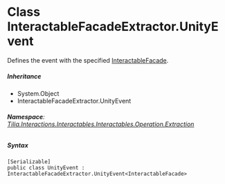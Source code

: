 # Class InteractableFacadeExtractor.UnityEvent

Defines the event with the specified [InteractableFacade].

##### Inheritance

* System.Object
* InteractableFacadeExtractor.UnityEvent

###### **Namespace**: [Tilia.Interactions.Interactables.Interactables.Operation.Extraction]

##### Syntax

```
[Serializable]
public class UnityEvent : InteractableFacadeExtractor.UnityEvent<InteractableFacade>
```

[InteractableFacade]: ../../../Interactables/InteractableFacade.md
[Tilia.Interactions.Interactables.Interactables.Operation.Extraction]: README.md
